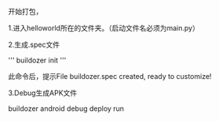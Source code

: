 开始打包，  

1.进入helloworld所在的文件夹。（启动文件名必须为main.py）  
 
2.生成.spec文件  

'''
buildozer init
'''

此命令后，提示File buildozer.spec created, ready to customize!  

3.Debug生成APK文件  

buildozer android debug deploy run  
